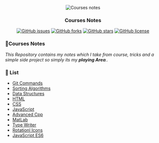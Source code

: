 <div align="center">
  
![Courses notes](https://user-images.githubusercontent.com/40190772/83953875-7a38b280-a844-11ea-82c9-e47e2fb28507.png)


</div>

<h3 align="center">Courses Notes</h3>

<p align = "center"

[![GitHub issues](https://img.shields.io/github/issues/AbdallahHemdan/Courses-Notes)](https://github.com/AbdallahHemdan/Courses-Notes/issues)
[![GitHub forks](https://img.shields.io/github/forks/AbdallahHemdan/Courses-Notes)](https://github.com/AbdallahHemdan/Courses-Notes/network)
[![GitHub stars](https://img.shields.io/github/stars/AbdallahHemdan/Courses-Notes)](https://github.com/AbdallahHemdan/Courses-Notes/stargazers)
[![GitHub license](https://img.shields.io/github/license/AbdallahHemdan/Courses-Notes)](https://github.com/AbdallahHemdan/Courses-Notes/blob/master/LICENSE)

</p>

### 📜Courses Notes
*This Repository contains my notes which I take from course, tricks and a simple side project so simply its my __playing Area__..*

### 📌 List
- [Git Commands](https://github.com/AbdallahHemdan/Courses-Notes/blob/master/Git-Commands.md) 
- [Sorting Algorithms](https://github.com/AbdallahHemdan/Courses-Notes/tree/master/Algorithms/Sorting) 
- [Data Structures](https://github.com/AbdallahHemdan/Courses-Notes/tree/master/Data%20Structure) 
- [HTML](https://github.com/AbdallahHemdan/Courses-Notes/tree/master/HTML) 
- [CSS](https://github.com/AbdallahHemdan/Courses-Notes/tree/master/CSS) 
- [JavaScript](https://github.com/AbdallahHemdan/Courses-Notes/tree/master/JavaScript) 
- [Advanced Cpp](https://github.com/AbdallahHemdan/Courses-Notes/tree/master/Advanced%20C%2B%2B)
- [MatLab](https://github.com/AbdallahHemdan/Courses-Notes/tree/master/Matlab)
- [Type Writer](https://github.com/AbdallahHemdan/Courses-Notes/tree/master/Type%20Writer)
- [Rotationl Icons](https://github.com/AbdallahHemdan/Courses-Notes/tree/master/Rotational%20Icons) 
- [JavaScript ES6](https://github.com/AbdallahHemdan/Courses-Notes/tree/master/ES6) 

